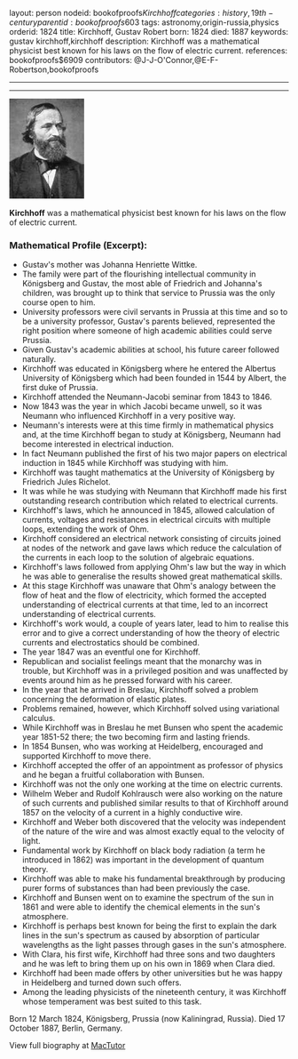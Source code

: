 layout: person
nodeid: bookofproofs$Kirchhoff
categories: history,19th-century
parentid: bookofproofs$603
tags: astronomy,origin-russia,physics
orderid: 1824
title: Kirchhoff, Gustav Robert
born: 1824
died: 1887
keywords: gustav kirchhoff,kirchhoff
description: Kirchhoff was a mathematical physicist best known for his laws on the flow of electric current.
references: bookofproofs$6909
contributors: @J-J-O'Connor,@E-F-Robertson,bookofproofs

---



---

![Kirchhoff.jpg](https://github.com/bookofproofs/bookofproofs.github.io/blob/main/_sources/_assets/images/portraits/Kirchhoff.jpg?raw=true)

**Kirchhoff** was a mathematical physicist best known for his laws on the flow of electric current.

### Mathematical Profile (Excerpt):
* Gustav's mother was Johanna Henriette Wittke.
* The family were part of the flourishing intellectual community in Königsberg and Gustav, the most able of Friedrich and Johanna's children, was brought up to think that service to Prussia was the only course open to him.
* University professors were civil servants in Prussia at this time and so to be a university professor, Gustav's parents believed, represented the right position where someone of high academic abilities could serve Prussia.
* Given Gustav's academic abilities at school, his future career followed naturally.
* Kirchhoff was educated in Königsberg where he entered the Albertus University of Königsberg which had been founded in 1544 by Albert, the first duke of Prussia.
* Kirchhoff attended the Neumann-Jacobi seminar from 1843 to 1846.
* Now 1843 was the year in which Jacobi became unwell, so it was Neumann who influenced Kirchhoff in a very positive way.
* Neumann's interests were at this time firmly in mathematical physics and, at the time Kirchhoff began to study at Königsberg, Neumann had become interested in electrical induction.
* In fact Neumann published the first of his two major papers on electrical induction in 1845 while Kirchhoff was studying with him.
* Kirchhoff was taught mathematics at the University of Königsberg by Friedrich Jules Richelot.
* It was while he was studying with Neumann that Kirchhoff made his first outstanding research contribution which related to electrical currents.
* Kirchhoff's laws, which he announced in 1845, allowed calculation of currents, voltages and resistances in electrical circuits with multiple loops, extending the work of Ohm.
* Kirchhoff considered an electrical network consisting of circuits joined at nodes of the network and gave laws which reduce the calculation of the currents in each loop to the solution of algebraic equations.
* Kirchhoff's laws followed from applying Ohm's law but the way in which he was able to generalise the results showed great mathematical skills.
* At this stage Kirchhoff was unaware that Ohm's analogy between the flow of heat and the flow of electricity, which formed the accepted understanding of electrical currents at that time, led to an incorrect understanding of electrical currents.
* Kirchhoff's work would, a couple of years later, lead to him to realise this error and to give a correct understanding of how the theory of electric currents and electrostatics should be combined.
* The year 1847 was an eventful one for Kirchhoff.
* Republican and socialist feelings meant that the monarchy was in trouble, but Kirchhoff was in a privileged position and was unaffected by events around him as he pressed forward with his career.
* In the year that he arrived in Breslau, Kirchhoff solved a problem concerning the deformation of elastic plates.
* Problems remained, however, which Kirchhoff solved using variational calculus.
* While Kirchhoff was in Breslau he met Bunsen who spent the academic year 1851-52 there; the two becoming firm and lasting friends.
* In 1854 Bunsen, who was working at Heidelberg, encouraged and supported Kirchhoff to move there.
* Kirchhoff accepted the offer of an appointment as professor of physics and he began a fruitful collaboration with Bunsen.
* Kirchhoff was not the only one working at the time on electric currents.
* Wilhelm Weber and Rudolf Kohlrausch were also working on the nature of such currents and published similar results to that of Kirchhoff around 1857 on the velocity of a current in a highly conductive wire.
* Kirchhoff and Weber both discovered that the velocity was independent of the nature of the wire and was almost exactly equal to the velocity of light.
* Fundamental work by Kirchhoff on black body radiation (a term he introduced in 1862) was important in the development of quantum theory.
* Kirchhoff was able to make his fundamental breakthrough by producing purer forms of substances than had been previously the case.
* Kirchhoff and Bunsen went on to examine the spectrum of the sun in 1861 and were able to identify the chemical elements in the sun's atmosphere.
* Kirchhoff is perhaps best known for being the first to explain the dark lines in the sun's spectrum as caused by absorption of particular wavelengths as the light passes through gases in the sun's atmosphere.
* With Clara, his first wife, Kirchhoff had three sons and two daughters and he was left to bring them up on his own in 1869 when Clara died.
* Kirchhoff had been made offers by other universities but he was happy in Heidelberg and turned down such offers.
* Among the leading physicists of the nineteenth century, it was Kirchhoff whose temperament was best suited to this task.

Born 12 March 1824, Königsberg, Prussia (now Kaliningrad, Russia). Died 17 October 1887, Berlin, Germany.

View full biography at [MacTutor](https://mathshistory.st-andrews.ac.uk/Biographies/Kirchhoff/)
